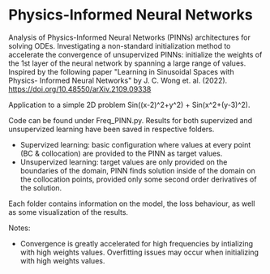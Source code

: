 # Physics-Informed Neural Networks

Analysis of Physics-Informed Neural Networks (PINNs) architectures for solving ODEs. Investigating a non-standard initialization method to accelerate the convergence of unsupervized PINNs: initialize the weights of the 1st layer of the neural network by spanning a large range of values. Inspired by the following paper "Learning in Sinusoidal Spaces with Physics- Informed Neural Networks" by J. C. Wong et. al. (2022).
https://doi.org/10.48550/arXiv.2109.09338

Application to a simple 2D problem Sin((x-2)^2+y^2) + Sin(x^2+(y-3)^2).

Code can be found under Freq_PINN.py. Results for both supervized and unsupervized learning have been saved in respective folders. 
- Supervized learning: basic configuration where values at every point (BC & collocation) are provided to the PINN as target values.
- Unsupervized learning: target values are only provided on the boundaries of the domain, PINN finds solution inside of the domain on the collocation points, provided only some second order derivatives of the solution.

Each folder contains information on the model, the loss behaviour, as well as some visualization of the results.

Notes:
- Convergence is greatly accelerated for high frequencies by intializing with high weights values. Overfitting issues may occur when initializing with high weights values.
